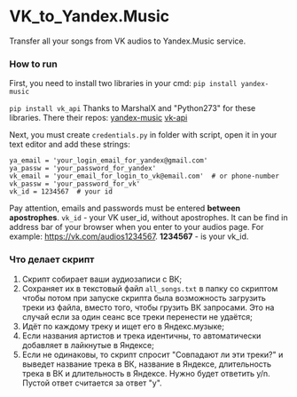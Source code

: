 # VK_to_Yandex.Music
 Transfer all your songs from VK audios to Yandex.Music service.

### How to run
First, you need to install two libraries in your cmd:
`pip install yandex-music`

`pip install vk_api`
Thanks to MarshalX and "Python273" for these libraries. There their repos:
[yandex-music](https://github.com/MarshalX/yandex-music-api)
[vk-api](https://github.com/python273/vk_api)

Next, you must create `credentials.py` in folder with script, open it in your text editor and add these strings:
```
ya_email = 'your_login_email_for_yandex@gmail.com'
ya_passw = 'your_password_for_yandex'
vk_email = 'your_email_for_login_to_vk@email.com'  # or phone-number
vk_passw = 'your_password_for_vk'
vk_id = 1234567  # your id
```
Pay attention, emails and passwords must be entered **between apostrophes**.
`vk_id` - your VK user_id, without apostrophes. It can be find in address bar of your browser when you enter to your audios page. For example: https://vk.com/audios1234567. **1234567** - is your vk_id.

### Что делает скрипт
1. Скрипт собирает ваши аудиозаписи с ВК;
2. Сохраняет их в текстовый файл `all_songs.txt` в папку со скриптом чтобы потом при запуске скрипта была возможность загрузить треки из файла, вместо того, чтобы  грузить ВК запросами. Это на случай если за один сеанс все треки перенести не удаётся;
3. Идёт по каждому треку и ищет его в Яндекс.музыке; 
3. Если названия артистов и трека идентичны, то автоматически добавляет в лайкнутые в Яндексе; 
4. Если не одинаковы, то скрипт спросит "Совпадают ли эти треки?" и выведет название трека в ВК, название в Яндексе, длительность трека в ВК и длительность в Яндексе. Нужно будет ответить y/n. Пустой ответ считается за ответ "y".


